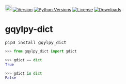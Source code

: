 [<img alt="LOGO" src="http://www.gqylpy.com/static/img/favicon.ico" height="21" width="21"/>](http://www.gqylpy.com)
[![Version](https://img.shields.io/pypi/v/gqylpy_dict)](https://pypi.org/project/gqylpy_dict/)
[![Python Versions](https://img.shields.io/pypi/pyversions/gqylpy_dict)](https://pypi.org/project/gqylpy_dict)
[![License](https://img.shields.io/pypi/l/gqylpy_dict)](https://github.com/gqylpy/gqylpy-dict/blob/master/LICENSE)
[![Downloads](https://pepy.tech/badge/gqylpy_dict/month)](https://pepy.tech/project/gqylpy_dict)

# gqylpy-dict

> 

<kbd>pip3 install gqylpy_dict</kbd>

```python
>>> from gqylpy_dict import gdict

>>> gdict == dict
True

>>> gdict is dict
False
```
